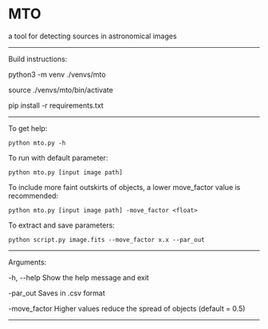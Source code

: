 # MTO
a tool for detecting sources in astronomical images

--------------------------

Build instructions:

python3 -m venv ./venvs/mto

source ./venvs/mto/bin/activate

pip install -r requirements.txt

--------------------------

To get help: 

	python mto.py -h

To run with default parameter: 

	python mto.py [input image path]

To include more faint outskirts of objects, a lower move_factor value is recommended: 

	python mto.py [input image path] -move_factor <float>

To extract and save parameters:

	python script.py image.fits --move_factor x.x --par_out

--------------------------

Arguments:

  -h, --help            Show the help message and exit

 -par_out		        Saves in .csv format
 
 -move_factor          Higher values reduce the spread of objects (default = 0.5)

-------------------------